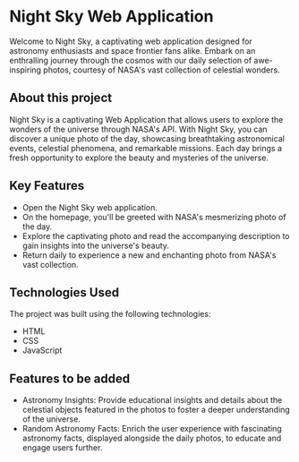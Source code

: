 # Night Sky Web Application
Welcome to Night Sky, a captivating web application designed for astronomy enthusiasts and space frontier fans alike. Embark on an enthralling journey through the cosmos with our daily selection of awe-inspiring photos, courtesy of NASA's vast collection of celestial wonders.


## About this project
Night Sky is a captivating Web Application that allows users to explore the wonders of the universe through NASA's API. With Night Sky, you can discover a unique photo of the day, showcasing breathtaking astronomical events, celestial phenomena, and remarkable missions. Each day brings a fresh opportunity to explore the beauty and mysteries of the universe.


## Key Features
- Open the Night Sky web application.
- On the homepage, you'll be greeted with NASA's mesmerizing photo of the day.
- Explore the captivating photo and read the accompanying description to gain insights into the universe's beauty.
- Return daily to experience a new and enchanting photo from NASA's vast collection.


## Technologies Used
The project was built using the following technologies:
- HTML
- CSS
- JavaScript


## Features to be added
- Astronomy Insights: Provide educational insights and details about the celestial objects featured in the photos to foster a deeper understanding of the universe.
- Random Astronomy Facts: Enrich the user experience with fascinating astronomy facts, displayed alongside the daily photos, to educate and engage users further.
